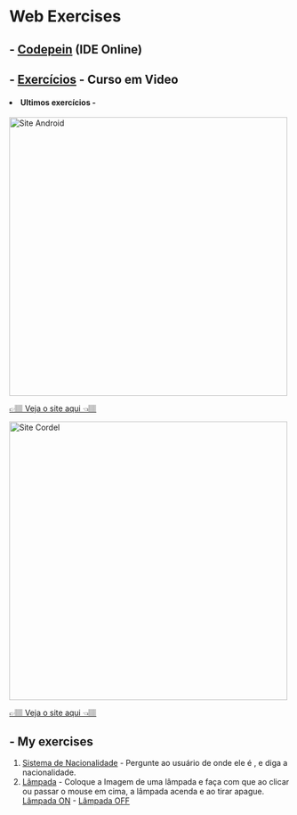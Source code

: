 <h1>Web Exercises</h1>
<h2>- <a href='https://codepen.io/carlos09v' target='_blank' rel='external'>Codepein</a> (IDE Online)</h2>
<h2>- <a href='https://github.com/carlos09v/Mini-Projects_Exercises/tree/main/Web/CursoEmVideo' target='_self' rel='next'>Exercícios</a> - Curso em Video</h2>

<h4><li>Ultimos exercícios - </li></h4>
<img src="https://github.com/carlos09v/Mini-Projects_Exercises/blob/main/Web/CursoEmVideo/HTML5%20_%20CSS3/M%C3%B3dulo%202/Desafios/d10/site.jpg?raw=true" width='500' alt="Site Android">
<p><a href="https://carlos09v.github.io/Mini-Projects_Exercises/Web/CursoEmVideo/HTML5%20_%20CSS3/M%C3%B3dulo%202/Desafios/d10/android.html" target="_blank">👉🏽 Veja o site aqui  👈🏽</a></p>
<img src="https://github.com/carlos09v/Mini-Projects_Exercises/blob/main/Web/CursoEmVideo/HTML5%20_%20CSS3/M%C3%B3dulo%203/Desafios/d12/projeto-cordel.jpg?raw=true" width='500' alt="Site Cordel">
<p><a href="https://carlos09v.github.io/Mini-Projects_Exercises/Web/CursoEmVideo/HTML5%20_%20CSS3/Módulo%203/Desafios/d12/index.html" target="_blank">👉🏽 Veja o site aqui  👈🏽</a></p>

<h2>- My exercises</h2>
<ol>
  <li><a href='https://github.com/carlos09v/Mini-Projects_Exercises/tree/main/Web/Nacionalidade' target='_self' rel='next'>Sistema de Nacionalidade</a> - Pergunte ao usuário de onde ele é , e diga a nacionalidade.</li>
  <li><a href='https://github.com/carlos09v/Mini-Projects_Exercises/tree/main/Web/L%C3%A2mpada' target='_self' rel='next'>Lâmpada</a> - Coloque a Imagem de uma lâmpada e faça com que ao clicar ou passar o mouse em cima, a lâmpada acenda e ao tirar apague. <a href='https://raw.githubusercontent.com/carlos09v/Mini-Projects_Exercises/main/Web/L%C3%A2mpada/lampada-on.jpg' target='_blank' rel='external'>Lâmpada ON</a> - <a href='https://github.com/carlos09v/Mini-Projects_Exercises/blob/main/Web/L%C3%A2mpada/lampada.jpg?raw=true' target='_blank' rel='external'>Lâmpada OFF</a></li>
  </ol>
